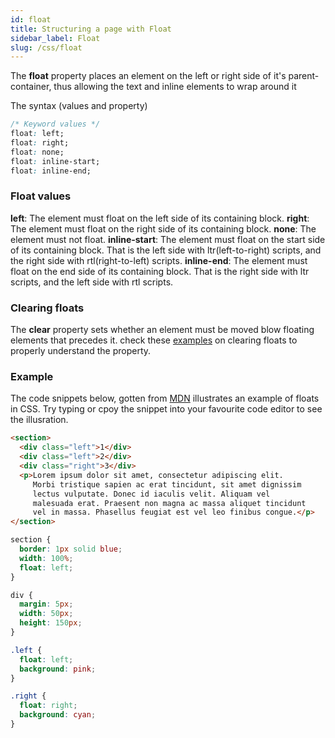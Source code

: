 ```yaml
---
id: float
title: Structuring a page with Float
sidebar_label: Float
slug: /css/float
---
```


The **float** property places an element on the left or right side of it's parent-container, thus allowing the text and inline elements to wrap around it 

The syntax (values and property)

```css
/* Keyword values */
float: left;
float: right;
float: none;
float: inline-start;
float: inline-end;
```
### Float values

**left**: The element must float on the left side of its containing block.
**right**: The element must float on the right side of its containing block.
**none**: The element must not float.
**inline-start**: The element must float on the start side of its containing block. That is the left side with ltr(left-to-right) scripts, and the right side with rtl(right-to-left) scripts.
**inline-end**: The element must float on the end side of its containing block. That is the right side with ltr scripts, and the left side with rtl scripts.


### Clearing floats

The **clear** property sets whether an element must be moved blow floating elements that precedes it.
check these [examples](https://developer.mozilla.org/en-US/docs/Web/CSS/clear) on clearing floats to properly understand the property.


### Example

The code snippets below, gotten from [MDN](https://developer.mozilla.org) illustrates an example of floats in CSS. Try typing or cpoy the snippet into your favourite code editor to see the illusration.

```html
<section>
  <div class="left">1</div>
  <div class="left">2</div>
  <div class="right">3</div>
  <p>Lorem ipsum dolor sit amet, consectetur adipiscing elit.
     Morbi tristique sapien ac erat tincidunt, sit amet dignissim
     lectus vulputate. Donec id iaculis velit. Aliquam vel
     malesuada erat. Praesent non magna ac massa aliquet tincidunt
     vel in massa. Phasellus feugiat est vel leo finibus congue.</p>
</section>
```

```css
section {
  border: 1px solid blue;
  width: 100%;
  float: left;
}

div {
  margin: 5px;
  width: 50px;
  height: 150px;
}

.left {
  float: left;
  background: pink;
}

.right {
  float: right;
  background: cyan;
}
```